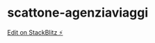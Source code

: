 # scattone-agenziaviaggi

[Edit on StackBlitz ⚡️](https://stackblitz.com/edit/scattone-agenziaviaggi)